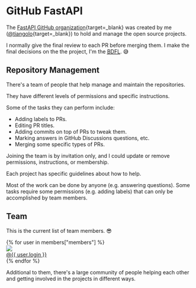 # GitHub FastAPI

The [FastAPI GitHub organization](https://github.com/fastapi){target=_blank} was created by me ([@tiangolo](https://github.com/tiangolo){target=_blank}) to hold and manage the open source projects.

I normally give the final review to each PR before merging them. I make the final decisions on the the project, I'm the <a href="https://en.wikipedia.org/wiki/Benevolent_dictator_for_life" class="external-link" target="_blank"><abbr title="Benevolent Dictator For Life">BDFL</abbr></a>. 😅

## Repository Management

There's a team of people that help manage and maintain the repositories.

They have different levels of permissions and specific instructions.

Some of the tasks they can perform include:

* Adding labels to PRs.
* Editing PR titles.
* Adding commits on top of PRs to tweak them.
* Marking answers in GitHub Discussions questions, etc.
* Merging some specific types of PRs.

Joining the team is by invitation only, and I could update or remove permissions, instructions, or membership.

Each project has specific guidelines about how to help.

Most of the work can be done by anyone (e.g. answering questions). Some tasks require some permissions (e.g. adding labels) that can only be accomplished by team members.

## Team

This is the current list of team members. 😎

<div class="user-list user-list-center">
{% for user in members["members"] %}

<div class="user"><a href="{{ user.url }}" target="_blank"><div class="avatar-wrapper"><img src="{{ user.avatar_url }}"/></div><div class="title">@{{ user.login }}</div></a></div>
{% endfor %}

</div>

Additional to them, there's a large community of people helping each other and getting involved in the projects in different ways.
